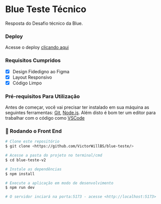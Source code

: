 # Blue Teste Técnico

Resposta do Desafio técnico da Blue.

### Deploy

Acesse o deploy <a href="https://blue-dashboard-sigma.vercel.app
">clicando aqui</a>

### Requisitos Cumpridos

-   [x] Design Fidedigno ao Figma
-   [x] Layout Responsivo
-   [x] Código Limpo

### Pré-requisitos Para Utilização

Antes de começar, você vai precisar ter instalado em sua máquina as seguintes ferramentas:
[Git](https://git-scm.com), [Node.js](https://nodejs.org/en/).
Além disto é bom ter um editor para trabalhar com o código como [VSCode](https://code.visualstudio.com/)

### 🎲 Rodando o Front End

```bash
# Clone este repositório
$ git clone <https://github.com/VictorWillBS/blue-teste/>

# Acesse a pasta do projeto no terminal/cmd
$ cd blue-teste-v2

# Instale as dependências
$ npm install

# Execute a aplicação em modo de desenvolvimento
$ npm run dev

# O servidor inciará na porta:5173 - acesse <http://localhost:5173>
```
